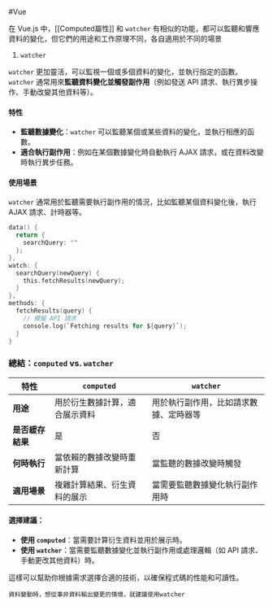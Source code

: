 #Vue 


在 Vue.js 中，[[Computed屬性]] 和 `watcher` 有相似的功能，都可以監聽和響應資料的變化，但它們的用途和工作原理不同，各自適用於不同的場景



1. `watcher`

`watcher` 更加靈活，可以監視一個或多個資料的變化，並執行指定的函數。
`watcher` 通常用來**監聽資料變化並觸發副作用**（例如發送 API 請求、執行異步操作、手動改變其他資料等）。

#### 特性

- **監聽數據變化**：`watcher` 可以監聽某個或某些資料的變化，並執行相應的函數。
- **適合執行副作用**：例如在某個數據變化時自動執行 AJAX 請求，或在資料改變時執行異步任務。

#### 使用場景

`watcher` 通常用於監聽需要執行副作用的情況，比如監聽某個資料變化後，執行 AJAX 請求、計時器等。


```c
data() {
  return {
    searchQuery: ""
  };
},
watch: {
  searchQuery(newQuery) {
    this.fetchResults(newQuery);
  }
},
methods: {
  fetchResults(query) {
    // 模擬 API 請求
    console.log(`Fetching results for ${query}`);
  }
}
```


### 總結：`computed` vs. `watcher`

| 特性         | `computed`      | `watcher`           |
| ---------- | --------------- | ------------------- |
| **用途**     | 用於衍生數據計算，適合展示資料 | 用於執行副作用，比如請求數據、定時器等 |
| **是否緩存結果** | 是               | 否                   |
| **何時執行**   | 當依賴的數據改變時重新計算   | 當監聽的數據改變時觸發         |
| **適用場景**   | 複雜計算結果、衍生資料的展示  | 當需要監聽數據變化執行副作用時     |

#### 選擇建議：

- **使用 `computed`**：當需要計算衍生資料並用於展示時。
- **使用 `watcher`**：當需要監聽數據變化並執行副作用或處理邏輯（如 API 請求、手動更改其他資料）時。

這樣可以幫助你根據需求選擇合適的技術，以確保程式碼的性能和可讀性。


	資料變動時，想從事非資料輸出變更的情境，就建議使用watcher

